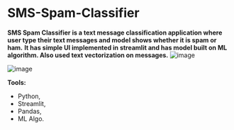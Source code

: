 # SMS-Spam-Classifier

**SMS Spam Classifier is a text message classification application where user type their text messages and model shows whether it is spam or ham.**
**It has simple UI implemented in streamlit and has model built on ML algorithm. Also used text vectorization on messages.**
![image](https://github.com/akshaytekam/SMS-Spam-Classifier/assets/42464327/069a2efa-6384-4221-b0f5-43a94c016b86)


![image](https://github.com/akshaytekam/SMS-Spam-Classifier/assets/42464327/c36e10b6-8a42-442e-b3f5-a12bcb2d352e)

**Tools:**
- Python,
- Streamlit,
- Pandas,
- ML Algo.

  
